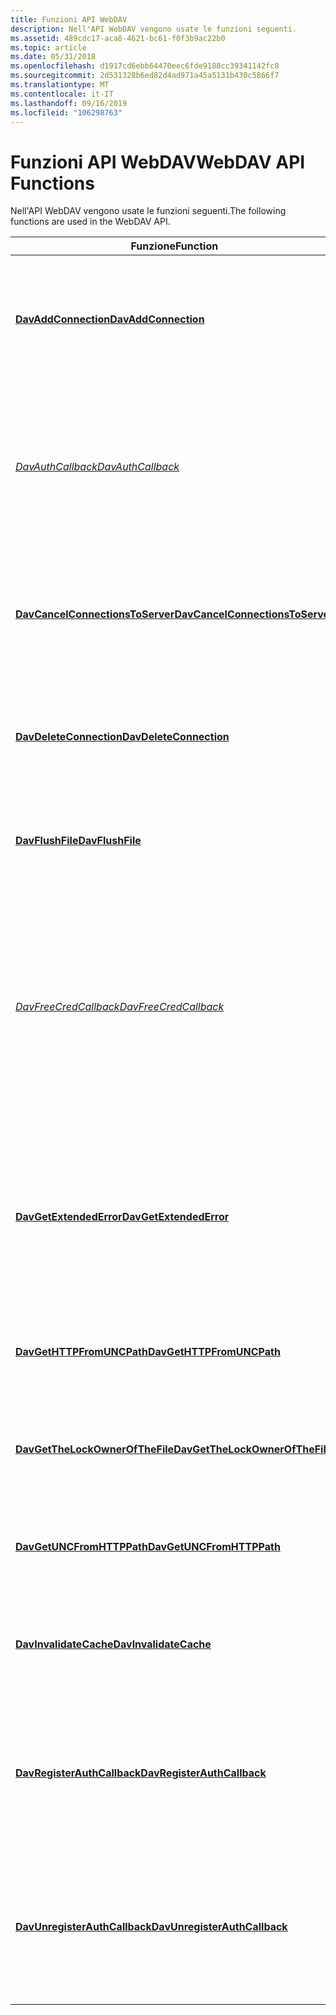 ```yaml
---
title: Funzioni API WebDAV
description: Nell'API WebDAV vengono usate le funzioni seguenti.
ms.assetid: 489cdc17-aca8-4621-bc61-f0f3b9ac22b0
ms.topic: article
ms.date: 05/31/2018
ms.openlocfilehash: d1917cd6ebb64470eec6fde9188cc39341142fc8
ms.sourcegitcommit: 2d531328b6ed82d4ad971a45a5131b430c5866f7
ms.translationtype: MT
ms.contentlocale: it-IT
ms.lasthandoff: 09/16/2019
ms.locfileid: "106298763"
---
```

# <a name="webdav-api-functions"></a><span data-ttu-id="7f85a-103">Funzioni API WebDAV</span><span class="sxs-lookup"><span data-stu-id="7f85a-103">WebDAV API Functions</span></span>

<span data-ttu-id="7f85a-104">Nell'API WebDAV vengono usate le funzioni seguenti.</span><span class="sxs-lookup"><span data-stu-id="7f85a-104">The following functions are used in the WebDAV API.</span></span>



| <span data-ttu-id="7f85a-105">Funzione</span><span class="sxs-lookup"><span data-stu-id="7f85a-105">Function</span></span>                                                             | <span data-ttu-id="7f85a-106">Descrizione</span><span class="sxs-lookup"><span data-stu-id="7f85a-106">Description</span></span>                                                                                                                                                                                                                           |
|----------------------------------------------------------------------|---------------------------------------------------------------------------------------------------------------------------------------------------------------------------------------------------------------------------------------|
| [<span data-ttu-id="7f85a-107">**DavAddConnection**</span><span class="sxs-lookup"><span data-stu-id="7f85a-107">**DavAddConnection**</span></span>](/windows/desktop/api/davclnt/nf-davclnt-davaddconnection)                         | <span data-ttu-id="7f85a-108">Crea una connessione sicura a un server WebDAV o a un file o a una directory remota in un server WebDAV.</span><span class="sxs-lookup"><span data-stu-id="7f85a-108">Creates a secure connection to a WebDAV server or to a remote file or directory on a WebDAV server.</span></span>                                                                                                                                   |
| [<span data-ttu-id="7f85a-109">*DavAuthCallback*</span><span class="sxs-lookup"><span data-stu-id="7f85a-109">*DavAuthCallback*</span></span>](/windows/desktop/api/Davclnt/nc-davclnt-pfndavauthcallback)                                | <span data-ttu-id="7f85a-110">Il client WebDAV chiama la funzione di callback [*DavAuthCallback*](/windows/desktop/api/Davclnt/nc-davclnt-pfndavauthcallback) definita dall'applicazione per richiedere le credenziali all'utente.</span><span class="sxs-lookup"><span data-stu-id="7f85a-110">The WebDAV client calls the application-defined [*DavAuthCallback*](/windows/desktop/api/Davclnt/nc-davclnt-pfndavauthcallback) callback function to prompt the user for credentials.</span></span>                                                                                           |
| [<span data-ttu-id="7f85a-111">**DavCancelConnectionsToServer**</span><span class="sxs-lookup"><span data-stu-id="7f85a-111">**DavCancelConnectionsToServer**</span></span>](/windows/desktop/api/davclnt/nf-davclnt-davcancelconnectionstoserver) | <span data-ttu-id="7f85a-112">Chiude tutte le connessioni a un server WebDAV o a un file o a una directory remota in un server WebDAV.</span><span class="sxs-lookup"><span data-stu-id="7f85a-112">Closes all connections to a WebDAV server or to a remote file or directory on a WebDAV server.</span></span>                                                                                                                                        |
| [<span data-ttu-id="7f85a-113">**DavDeleteConnection**</span><span class="sxs-lookup"><span data-stu-id="7f85a-113">**DavDeleteConnection**</span></span>](/windows/desktop/api/davclnt/nf-davclnt-davdeleteconnection)                   | <span data-ttu-id="7f85a-114">Chiude una connessione creata tramite la funzione [**DavAddConnection**](/windows/desktop/api/davclnt/nf-davclnt-davaddconnection) .</span><span class="sxs-lookup"><span data-stu-id="7f85a-114">Closes a connection that was created by using the [**DavAddConnection**](/windows/desktop/api/davclnt/nf-davclnt-davaddconnection) function.</span></span>                                                                                                                              |
| [<span data-ttu-id="7f85a-115">**DavFlushFile**</span><span class="sxs-lookup"><span data-stu-id="7f85a-115">**DavFlushFile**</span></span>](/windows/desktop/api/davclnt/nf-davclnt-davflushfile)                                 | <span data-ttu-id="7f85a-116">Scarica i dati dalla versione locale di un file remoto al server WebDAV.</span><span class="sxs-lookup"><span data-stu-id="7f85a-116">Flushes the data from the local version of a remote file to the WebDAV server.</span></span>                                                                                                                                                        |
| [<span data-ttu-id="7f85a-117">*DavFreeCredCallback*</span><span class="sxs-lookup"><span data-stu-id="7f85a-117">*DavFreeCredCallback*</span></span>](/windows/desktop/api/Davclnt/nc-davclnt-pfndavauthcallback_freecred)                        | <span data-ttu-id="7f85a-118">Il client WebDAV chiama la funzione di callback [*DavFreeCredCallback*](/windows/desktop/api/Davclnt/nc-davclnt-pfndavauthcallback_freecred) definita dall'applicazione per liberare le informazioni sulle credenziali recuperate dalla funzione di callback [*DavAuthCallback*](/windows/desktop/api/Davclnt/nc-davclnt-pfndavauthcallback) .</span><span class="sxs-lookup"><span data-stu-id="7f85a-118">The WebDAV client calls the application-defined [*DavFreeCredCallback*](/windows/desktop/api/Davclnt/nc-davclnt-pfndavauthcallback_freecred) callback function to free the credential information that was retrieved by the [*DavAuthCallback*](/windows/desktop/api/Davclnt/nc-davclnt-pfndavauthcallback) callback function.</span></span> |
| [<span data-ttu-id="7f85a-119">**DavGetExtendedError**</span><span class="sxs-lookup"><span data-stu-id="7f85a-119">**DavGetExtendedError**</span></span>](/windows/desktop/api/davclnt/nf-davclnt-davgetextendederror)                   | <span data-ttu-id="7f85a-120">Recupera le informazioni sul codice di errore estese restituite dal server WebDAV per le operazioni di I/O non riuscite precedenti.</span><span class="sxs-lookup"><span data-stu-id="7f85a-120">Retrieves the extended error code information that the WebDAV server returned for the previous failed I/O operation.</span></span>                                                                                                                  |
| [<span data-ttu-id="7f85a-121">**DavGetHTTPFromUNCPath**</span><span class="sxs-lookup"><span data-stu-id="7f85a-121">**DavGetHTTPFromUNCPath**</span></span>](/windows/desktop/api/davclnt/nf-davclnt-davgethttpfromuncpath)               | <span data-ttu-id="7f85a-122">Converte il percorso UNC specificato in un percorso HTTP equivalente.</span><span class="sxs-lookup"><span data-stu-id="7f85a-122">Converts the specified UNC path to an equivalent HTTP path.</span></span>                                                                                                                                                                           |
| [<span data-ttu-id="7f85a-123">**DavGetTheLockOwnerOfTheFile**</span><span class="sxs-lookup"><span data-stu-id="7f85a-123">**DavGetTheLockOwnerOfTheFile**</span></span>](/windows/desktop/api/davclnt/nf-davclnt-davgetthelockownerofthefile)   | <span data-ttu-id="7f85a-124">Restituisce il proprietario del blocco di file per un file bloccato in un server WebDAV.</span><span class="sxs-lookup"><span data-stu-id="7f85a-124">Returns the file lock owner for a file that is locked on a WebDAV server.</span></span>                                                                                                                                                             |
| [<span data-ttu-id="7f85a-125">**DavGetUNCFromHTTPPath**</span><span class="sxs-lookup"><span data-stu-id="7f85a-125">**DavGetUNCFromHTTPPath**</span></span>](/windows/desktop/api/davclnt/nf-davclnt-davgetuncfromhttppath)               | <span data-ttu-id="7f85a-126">Converte il percorso HTTP specificato in un percorso UNC equivalente.</span><span class="sxs-lookup"><span data-stu-id="7f85a-126">Converts the specified HTTP path to an equivalent UNC path.</span></span>                                                                                                                                                                           |
| [<span data-ttu-id="7f85a-127">**DavInvalidateCache**</span><span class="sxs-lookup"><span data-stu-id="7f85a-127">**DavInvalidateCache**</span></span>](/windows/desktop/api/davclnt/nf-davclnt-davinvalidatecache)                     | <span data-ttu-id="7f85a-128">Invalida il contenuto della cache locale per un file remoto in un server WebDAV.</span><span class="sxs-lookup"><span data-stu-id="7f85a-128">Invalidates the contents of the local cache for a remote file on a WebDAV server.</span></span>                                                                                                                                                     |
| [<span data-ttu-id="7f85a-129">**DavRegisterAuthCallback**</span><span class="sxs-lookup"><span data-stu-id="7f85a-129">**DavRegisterAuthCallback**</span></span>](/windows/desktop/api/Davclnt/nf-davclnt-davregisterauthcallback)           | <span data-ttu-id="7f85a-130">Registra una funzione di callback definita dall'applicazione che il client WebDAV può utilizzare per richiedere le credenziali all'utente.</span><span class="sxs-lookup"><span data-stu-id="7f85a-130">Registers an application-defined callback function that the WebDAV client can use to prompt the user for credentials.</span></span>                                                                                                                 |
| [<span data-ttu-id="7f85a-131">**DavUnregisterAuthCallback**</span><span class="sxs-lookup"><span data-stu-id="7f85a-131">**DavUnregisterAuthCallback**</span></span>](/windows/desktop/api/Davclnt/nf-davclnt-davunregisterauthcallback)       | <span data-ttu-id="7f85a-132">Annulla la registrazione di una funzione di callback registrata che il client WebDAV utilizza per richiedere le credenziali all'utente.</span><span class="sxs-lookup"><span data-stu-id="7f85a-132">Unregisters a registered callback function that the WebDAV client uses to prompt the user for credentials.</span></span>                                                                                                                            |



 

 

 




